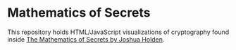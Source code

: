 # Mathematics of Secrets

This repository holds HTML/JavaScript visualizations of cryptography found inside [The Mathematics of Secrets by Joshua Holden](https://www.amazon.com/Mathematics-Secrets-Cryptography-Ciphers-Encryption-ebook/dp/B07GVR5ZXY).